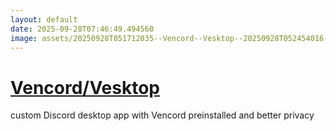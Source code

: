 ```yaml
---
layout: default
date: 2025-09-28T07:46:49.494560
image: assets/20250928T051712035--Vencord--Vesktop--20250928T052454016--cropped.png
---
```


# [Vencord/Vesktop](https://github.com/Vencord/Vesktop)

custom Discord desktop app with Vencord preinstalled and better privacy
